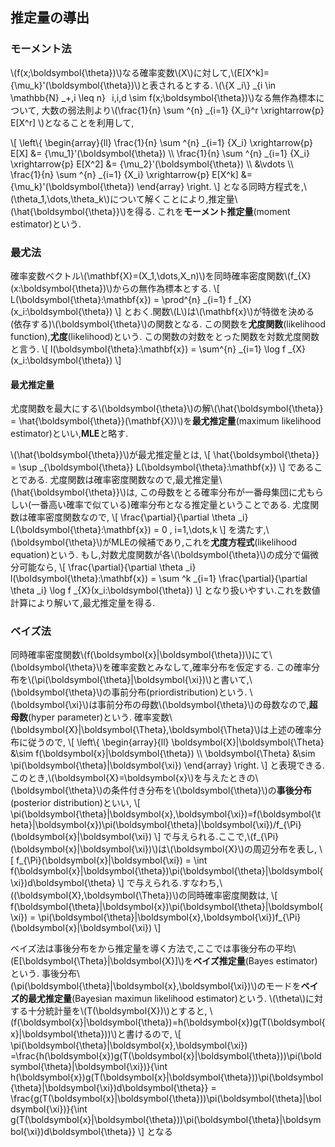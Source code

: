 ## 推定量の導出

### モーメント法
\\(f(x;\boldsymbol{\theta})\\)なる確率変数\\(X\\)に対して,\\(E[X^k]={\mu_k}'(\boldsymbol{\theta})\\)と表されるとする.
\\(\\{X _i\\} _{i \in \mathbb{N} _+,i \leq n} &thinsp; i,i,d \sim f(x;\boldsymbol{\theta})\\)なる無作為標本について,
大数の弱法則より\\(\frac{1}{n} \sum ^{n} _{i=1} {X_i}^r \xrightarrow{p} E[X^r] \\)となることを利用して,

\\[
  \left\\{
	\begin{array}{ll}
	\frac{1}{n} \sum ^{n} _{i=1} {X_i} \xrightarrow{p} E[X] &= {\mu_1}'(\boldsymbol{\theta}) \\\\
	\frac{1}{n} \sum ^{n} _{i=1} {X_i} \xrightarrow{p} E[X^2] &= {\mu_2}'(\boldsymbol{\theta}) \\\\
	&\vdots \\\\
	\frac{1}{n} \sum ^{n} _{i=1} {X_i} \xrightarrow{p} E[X^k] &= {\mu_k}'(\boldsymbol{\theta})
	\end{array}
  \right.
\\]
となる同時方程式を,\\(\theta_1,\dots,\theta_k\\)について解くことにより,推定量\\(\hat{\boldsymbol{\theta}}\\)を得る.
これを**モーメント推定量**(moment estimator)という.

### 最尤法
確率変数ベクトル\\(\mathbf{X}=(X_1,\dots,X_n)\\)を同時確率密度関数\\(f_{X}(x:\boldsymbol{\theta})\\)からの無作為標本とする.
\\[
	L(\boldsymbol{\theta}:\mathbf{x}) = \prod^{n} _{i=1} f _{X}(x_i:\boldsymbol{\theta})
\\]
とおく.関数\\(L\\)は\\(\mathbf{x}\\)が特徴を決める(依存する)\\(\boldsymbol{\theta}\\)の関数となる.
この関数を**尤度関数**(likelihood function),**尤度**(likelihood)という.
この関数の対数をとった関数を対数尤度関数と言う.
\\[
	l(\boldsymbol{\theta}:\mathbf{x}) = \sum^{n} _{i=1} \log f _{X}(x_i:\boldsymbol{\theta})
\\]

#### 最尤推定量
尤度関数を最大にする\\(\boldsymbol{\theta}\\)の解\\(\hat{\boldsymbol{\theta}} = \hat{\boldsymbol{\theta}}(\mathbf{X})\\)を**最尤推定量**(maximum likelihood estimator)といい,**MLE**と略す.

\\(\hat{\boldsymbol{\theta}}\\)が最尤推定量とは,
\\[
	\hat{\boldsymbol{\theta}} = \sup _{\boldsymbol{\theta}} L(\boldsymbol{\theta}:\mathbf{x})
\\]
であることである. 尤度関数は確率密度関数なので,最尤推定量\\(\hat{\boldsymbol{\theta}}\\)は,
この母数をとる確率分布が一番母集団に尤もらしい(一番高い確率で似ている)確率分布となる推定量ということである.
尤度関数は確率密度関数なので,
\\[
	\frac{\partial}{\partial \theta _i} L(\boldsymbol{\theta}:\mathbf{x}) = 0 , i=1,\dots,k
\\]
を満たす,\\(\boldsymbol{\theta}\\)がMLEの候補であり,これを**尤度方程式**(likelihood equation)という.
もし,対数尤度関数が各\\(\boldsymbol{\theta}\\)の成分で偏微分可能なら,
\\[
	\frac{\partial}{\partial \theta _i} l(\boldsymbol{\theta}:\mathbf{x}) = \sum ^k _{i=1} \frac{\partial}{\partial \theta _i} \log f _{X}(x_i:\boldsymbol{\theta})
\\]
となり扱いやすい.これを数値計算により解いて,最尤推定量を得る.

### ベイズ法
同時確率密度関数\\(f(\boldsymbol{x}|\boldsymbol{\theta})\\)にて\\(\boldsymbol{\theta}\\)を確率変数とみなして,確率分布を仮定する.
この確率分布を\\(\pi(\boldsymbol{\theta}|\boldsymbol{\xi})\\)と書いて,\\(\boldsymbol{\theta}\\)の事前分布(priordistribution)という.
\\(\boldsymbol{\xi}\\)は事前分布の母数\\(\boldsymbol{\theta}\\)の母数なので,**超母数**(hyper parameter)という.
確率変数\\(\boldsymbol{X}|\boldsymbol{\Theta},\boldsymbol{\Theta}\\)は上述の確率分布に従うので,
\\[
	\left\\{
	\begin{array}{ll}
	\boldsymbol{X}|\boldsymbol{\Theta} &\sim f(\boldsymbol{x}|\boldsymbol{\theta}) \\\\
	\boldsymbol{\Theta} &\sim \pi(\boldsymbol{\theta}|\boldsymbol{\xi})
	\end{array}
	\right.
\\]
と表現できる.このとき,\\(\boldsymbol{X}=\boldsymbol{x}\\)を与えたときの\\(\boldsymbol{\theta}\\)の条件付き分布を\\(\boldsymbol{\theta}\\)の**事後分布**(posterior distribution)といい,
\\[
	\pi(\boldsymbol{\theta}|\boldsymbol{x},\boldsymbol{\xi})=f(\boldsymbol{\theta}|\boldsymbol{x})\pi(\boldsymbol{\theta}|\boldsymbol{\xi})/f_{\Pi}(\boldsymbol{x}|\boldsymbol{\xi})
\\]
で与えられる.ここで,\\(f_{\Pi}(\boldsymbol{x}|\boldsymbol{\xi})\\)は\\(\boldsymbol{X}\\)の周辺分布を表し,
\\[
  f_{\Pi}(\boldsymbol{x}|\boldsymbol{\xi}) = \int f(\boldsymbol{x}|\boldsymbol{\theta})\pi(\boldsymbol{\theta}|\boldsymbol{\xi})d\boldsymbol{\theta}
\\]
で与えられる.すなわち,\\((\boldsymbol{X},\boldsymbol{\Theta})\\)の同時確率密度関数は,
\\[
	f(\boldsymbol{\theta}|\boldsymbol{x})\pi(\boldsymbol{\theta}|\boldsymbol{\xi}) = \pi(\boldsymbol{\theta}|\boldsymbol{x},\boldsymbol{\xi})f_{\Pi}(\boldsymbol{x}|\boldsymbol{\xi})
\\]

ベイズ法は事後分布をから推定量を導く方法で,ここでは事後分布の平均\\(E[\boldsymbol{\Theta}|\boldsymbol{X}]\\)を**ベイズ推定量**(Bayes estimator)という.
事後分布\\(\pi(\boldsymbol{\theta}|\boldsymbol{x},\boldsymbol{\xi})\\)のモードを**ベイズ的最尤推定量**(Bayesian maximun likelihood estimator)という.
\\(\theta\\)に対する十分統計量を\\(T(\boldsymbol{X})\\)とすると,
\\(f(\boldsymbol{x}|\boldsymbol{\theta})=h(\boldsymbol{x})g(T(\boldsymbol{x}|\boldsymbol{\theta}))\\)と書けるので,
\\[
\pi(\boldsymbol{\theta}|\boldsymbol{x},\boldsymbol{\xi}) =\frac{h(\boldsymbol{x})g(T(\boldsymbol{x}|\boldsymbol{\theta}))\pi(\boldsymbol{\theta}|\boldsymbol{\xi})}{\int h(\boldsymbol{x})g(T(\boldsymbol{x}|\boldsymbol{\theta}))\pi(\boldsymbol{\theta}|\boldsymbol{\xi})d\boldsymbol{\theta}} = \frac{g(T(\boldsymbol{x}|\boldsymbol{\theta}))\pi(\boldsymbol{\theta}|\boldsymbol{\xi})}{\int g(T(\boldsymbol{x}|\boldsymbol{\theta}))\pi(\boldsymbol{\theta}|\boldsymbol{\xi})d\boldsymbol{\theta}}
\\]
となる
